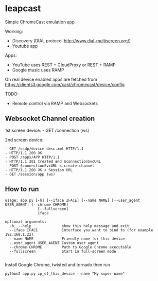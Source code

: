 # leapcast


Simple ChromeCast emulation app.

Working:

 - Discovery (DIAL protocol http://www.dial-multiscreen.org/)
 - Youtube app

Apps:

 - YouTube uses REST + CloudProxy or REST + RAMP
 - Google music uses RAMP 

On real device enabled apps are fetched from https://clients3.google.com/cast/chromecast/device/config

TODO:

 - Remote control via RAMP and Websockets

## Websocket Channel creation

1st screen device:
    - GET /connection (ws)


2nd screen device: 

    - GET /ssdp/device-desc.xml HTTP/1.1
    - HTTP/1.1 200 OK
    - POST /apps/APP HTTP/1.1
    - HTTP/1.1 201 Created and $connectionSvcURL
    - POST $connectionSvcURL < create channel
    - HTTP/1.1 200 OK < Session URL
    - GET /session/app (ws)

## How to run

```
usage: app.py [-h] [--iface IFACE] [--name NAME] [--user_agent USER_AGENT] [--chrome CHROME]
               [--fullscreen]
               iface

optional arguments:
  -h, --help              show this help message and exit
  --iface IFACE           Interface you want to bind to (for example 192.168.1.22)
  --name NAME             Friendly name for this device
  --user_agent USER_AGENT Custom user agent
  --chrome CHROME         Path to Google Chrome executable
  --fullscreen            Start in full-screen mode


```

Install Google Chrome, twisted and tornado then run

```python2 app.py ip_of_this_device --name "My super name"```
